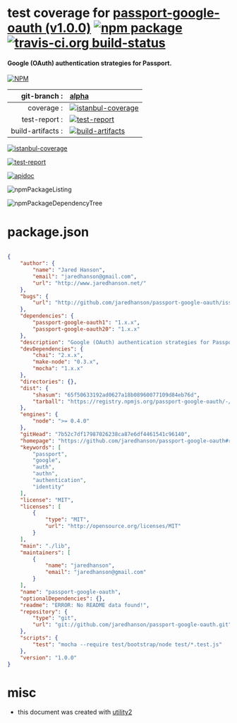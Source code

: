 # test coverage for  [passport-google-oauth (v1.0.0)](https://github.com/jaredhanson/passport-google-oauth#readme)  [![npm package](https://img.shields.io/npm/v/npmtest-passport-google-oauth.svg?style=flat-square)](https://www.npmjs.org/package/npmtest-passport-google-oauth) [![travis-ci.org build-status](https://api.travis-ci.org/npmtest/node-npmtest-passport-google-oauth.svg)](https://travis-ci.org/npmtest/node-npmtest-passport-google-oauth)
#### Google (OAuth) authentication strategies for Passport.

[![NPM](https://nodei.co/npm/passport-google-oauth.png?downloads=true)](https://www.npmjs.com/package/passport-google-oauth)

| git-branch : | [alpha](https://github.com/npmtest/node-npmtest-passport-google-oauth/tree/alpha)|
|--:|:--|
| coverage : | [![istanbul-coverage](https://npmtest.github.io/node-npmtest-passport-google-oauth/build/coverage.badge.svg)](https://npmtest.github.io/node-npmtest-passport-google-oauth/build/coverage.html/index.html)|
| test-report : | [![test-report](https://npmtest.github.io/node-npmtest-passport-google-oauth/build/test-report.badge.svg)](https://npmtest.github.io/node-npmtest-passport-google-oauth/build/test-report.html)|
| build-artifacts : | [![build-artifacts](https://npmtest.github.io/node-npmtest-passport-google-oauth/glyphicons_144_folder_open.png)](https://github.com/npmtest/node-npmtest-passport-google-oauth/tree/gh-pages/build)|

[![istanbul-coverage](https://npmtest.github.io/node-npmtest-passport-google-oauth/build/screenCapture.buildCustomOrg.browser.coverage.html.png)](https://npmtest.github.io/node-npmtest-passport-google-oauth/build/coverage.html/index.html)

[![test-report](https://npmtest.github.io/node-npmtest-passport-google-oauth/build/screenCapture.buildCustomOrg.browser.%252Fhome%252Ftravis%252Fbuild%252Fnpmtest%252Fnode-npmtest-passport-google-oauth%252Ftmp%252Fbuild%252Ftest-report.html.png)](https://npmtest.github.io/node-npmtest-passport-google-oauth/build/test-report.html)

[![apidoc](https://npmdoc.github.io/node-npmdoc-passport-google-oauth/build/screenCapture.buildApidoc.browser.%252Fhome%252Ftravis%252Fbuild%252Fnpmdoc%252Fnode-npmdoc-passport-google-oauth%252Ftmp%252Fbuild%252Fapidoc.html.png)](https://npmdoc.github.io/node-npmdoc-passport-google-oauth/build/apidoc.html)

![npmPackageListing](https://npmtest.github.io/node-npmtest-passport-google-oauth/build/screenCapture.npmPackageListing.svg)

![npmPackageDependencyTree](https://npmtest.github.io/node-npmtest-passport-google-oauth/build/screenCapture.npmPackageDependencyTree.svg)



# package.json

```json

{
    "author": {
        "name": "Jared Hanson",
        "email": "jaredhanson@gmail.com",
        "url": "http://www.jaredhanson.net/"
    },
    "bugs": {
        "url": "http://github.com/jaredhanson/passport-google-oauth/issues"
    },
    "dependencies": {
        "passport-google-oauth1": "1.x.x",
        "passport-google-oauth20": "1.x.x"
    },
    "description": "Google (OAuth) authentication strategies for Passport.",
    "devDependencies": {
        "chai": "2.x.x",
        "make-node": "0.3.x",
        "mocha": "1.x.x"
    },
    "directories": {},
    "dist": {
        "shasum": "65f50633192ad0627a18b08960077109d84eb76d",
        "tarball": "https://registry.npmjs.org/passport-google-oauth/-/passport-google-oauth-1.0.0.tgz"
    },
    "engines": {
        "node": ">= 0.4.0"
    },
    "gitHead": "7b52c7df17987026238ca87e6df4461541c96140",
    "homepage": "https://github.com/jaredhanson/passport-google-oauth#readme",
    "keywords": [
        "passport",
        "google",
        "auth",
        "authn",
        "authentication",
        "identity"
    ],
    "license": "MIT",
    "licenses": [
        {
            "type": "MIT",
            "url": "http://opensource.org/licenses/MIT"
        }
    ],
    "main": "./lib",
    "maintainers": [
        {
            "name": "jaredhanson",
            "email": "jaredhanson@gmail.com"
        }
    ],
    "name": "passport-google-oauth",
    "optionalDependencies": {},
    "readme": "ERROR: No README data found!",
    "repository": {
        "type": "git",
        "url": "git://github.com/jaredhanson/passport-google-oauth.git"
    },
    "scripts": {
        "test": "mocha --require test/bootstrap/node test/*.test.js"
    },
    "version": "1.0.0"
}
```



# misc
- this document was created with [utility2](https://github.com/kaizhu256/node-utility2)
